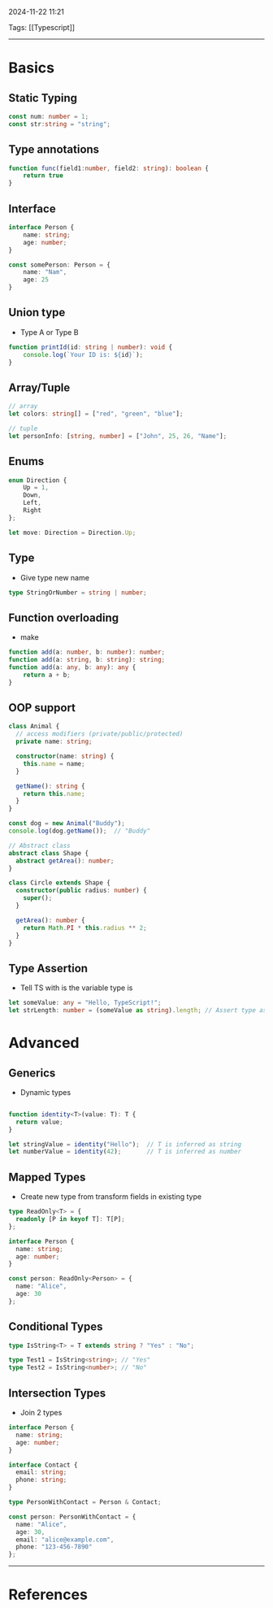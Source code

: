 2024-11-22 11:21

Tags: [[Typescript]]

---

# Basics
## Static Typing
```ts
const num: number = 1;
const str:string = "string";
```
## Type annotations
```ts
function func(field1:number, field2: string): boolean {
	return true
}
```
## Interface
```ts
interface Person {
	name: string;
	age: number;
}

const somePerson: Person = {
	name: "Nam",
	age: 25
} 
```
## Union type
- Type A or Type B
```ts
function printId(id: string | number): void { 
	console.log(`Your ID is: ${id}`); 
}
```
## Array/Tuple
```ts
// array
let colors: string[] = ["red", "green", "blue"];

// tuple
let personInfo: [string, number] = ["John", 25, 26, "Name"];
```
## Enums
```ts
enum Direction { 
	Up = 1, 
	Down, 
	Left, 
	Right 
};

let move: Direction = Direction.Up;
```
## Type 
- Give type new name
```ts
type StringOrNumber = string | number;
```
## Function overloading
- make 
```ts
function add(a: number, b: number): number; 
function add(a: string, b: string): string; 
function add(a: any, b: any): any {
	return a + b; 
}
```
## OOP support
```ts
class Animal {
  // access modifiers (private/public/protected)
  private name: string;

  constructor(name: string) {
    this.name = name;
  }

  getName(): string {
    return this.name;
  }
}

const dog = new Animal("Buddy");
console.log(dog.getName());  // "Buddy"

// Abstract class
abstract class Shape {
  abstract getArea(): number;
}

class Circle extends Shape {
  constructor(public radius: number) {
    super();
  }

  getArea(): number {
    return Math.PI * this.radius ** 2;
  }
}


```
## Type Assertion
- Tell TS with is the variable type is
```ts
let someValue: any = "Hello, TypeScript!";
let strLength: number = (someValue as string).length; // Assert type as string
```
# Advanced
## Generics
- Dynamic types
```ts

function identity<T>(value: T): T {
  return value;
}

let stringValue = identity("Hello");  // T is inferred as string
let numberValue = identity(42);       // T is inferred as number


```
## Mapped Types
- Create new type from transform fields in existing type
``` ts
type ReadOnly<T> = {
  readonly [P in keyof T]: T[P];
};

interface Person {
  name: string;
  age: number;
}

const person: ReadOnly<Person> = {
  name: "Alice",
  age: 30
};

```
## Conditional Types
```ts
type IsString<T> = T extends string ? "Yes" : "No";

type Test1 = IsString<string>; // "Yes"
type Test2 = IsString<number>; // "No"

```
## Intersection Types
- Join 2 types
```ts
interface Person {
  name: string;
  age: number;
}

interface Contact {
  email: string;
  phone: string;
}

type PersonWithContact = Person & Contact;

const person: PersonWithContact = {
  name: "Alice",
  age: 30,
  email: "alice@example.com",
  phone: "123-456-7890"
};

```


---
# References